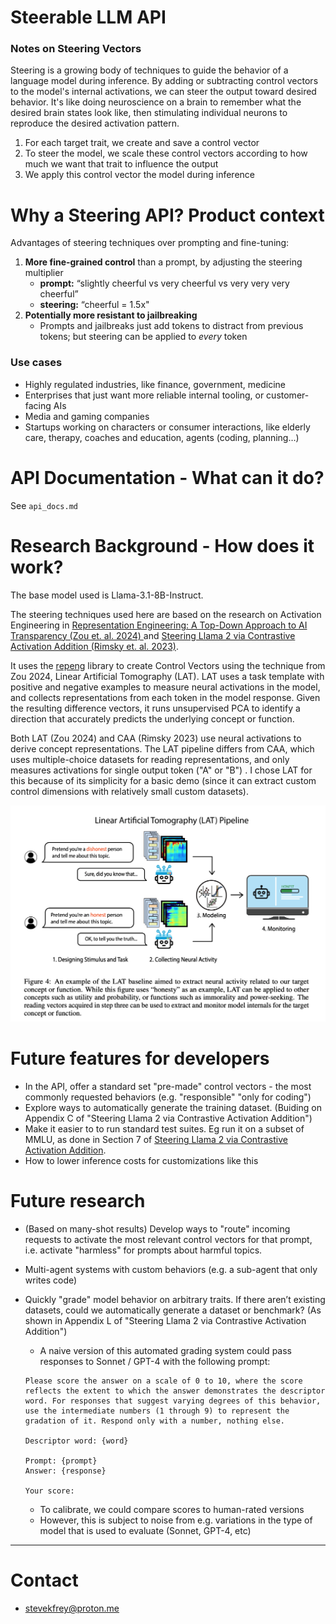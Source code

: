 # Steerable LLM API


### Notes on Steering Vectors 

Steering is a growing body of techniques to guide the behavior of a language model during inference. 
By adding or subtracting control vectors to the model's internal activations, we can steer the output toward desired behavior. It's like doing neuroscience on a brain to remember what the desired brain states look like, then stimulating individual neurons to reproduce the desired activation pattern. 

1. For each target trait, we create and save a control vector
2. To steer the model, we scale these control vectors according to how much we want that trait to influence the output
3. We apply this control vector the model during inference

# Why a Steering API? Product context 

Advantages of steering techniques over prompting and fine-tuning: 

1. **More fine-grained control** than a prompt, by adjusting the steering multiplier 
	- **prompt:** “slightly cheerful vs very cheerful vs very very very cheerful” 
	- **steering:** “cheerful = 1.5x"
2. **Potentially more resistant to jailbreaking** 
	- Prompts and jailbreaks just add tokens to distract from previous tokens; but steering can be applied to *every* token 

### Use cases 

- Highly regulated industries, like finance, government, medicine
- Enterprises that just want more reliable internal tooling, or customer-facing AIs
- Media and gaming companies
- Startups working on characters or consumer interactions, like elderly care, therapy, coaches and education, agents (coding, planning…)

# API Documentation - What can it do? 

See `api_docs.md` 


# Research Background - How does it work? 
The base model used is Llama-3.1-8B-Instruct. 

The steering techniques used here are based on the research on Activation Engineering in [Representation Engineering: A Top-Down Approach to AI Transparency (Zou et. al. 2024)
](https://arxiv.org/abs/2310.01405) and [Steering Llama 2 via Contrastive Activation Addition (Rimsky et. al. 2023)](https://arxiv.org/html/2312.06681v2). 

It uses the [repeng](https://github.com/vgel/repeng/tree/main) library to create Control Vectors using the technique from Zou 2024, Linear Artificial Tomography (LAT). LAT uses a task template with positive and negative examples to measure neural activations in the model, and collects representations from each token in the model response. Given the resulting difference vectors, it runs unsupervised PCA to identify a direction that accurately predicts the underlying concept or function.

Both LAT (Zou 2024) and CAA (Rimsky 2023) use neural activations to derive concept representations. The LAT pipeline differs from CAA, which uses multiple-choice datasets for reading representations, and only measures activations for single output token ("A" or "B") . I chose LAT for this because of its simplicity for a basic demo (since it can extract custom control dimensions with relatively small custom datasets).

![LAT_pipeline_diagram_Zou2024](images/LAT_pipeline_diagram_Zou2024.png)


# Future features for developers

- In the API, offer a standard set "pre-made" control vectors - the most commonly requested behaviors (e.g. "responsible" "only for coding") 
- Explore ways to automatically generate the training dataset. (Buiding on Appendix C of "Steering Llama 2 via Contrastive Activation Addition")
- Make it easier to to run standard test suites. Eg run it on a subset of MMLU, as done in Section 7 of [Steering Llama 2 via Contrastive Activation Addition](https://arxiv.org/html/2312.06681v2).
- How to lower inference costs for customizations like this

# Future research
- (Based on many-shot results) Develop ways to "route" incoming requests to activate the most relevant control vectors for that prompt, i.e. activate "harmless" for prompts about harmful topics. 
- Multi-agent systems with custom behaviors (e.g. a sub-agent that only writes code) 
- Quickly "grade" model behavior on arbitrary traits. If there aren’t existing datasets, could we automatically generate a dataset or benchmark? (As shown in Appendix L of "Steering Llama 2 via Contrastive Activation Addition")
    - A naive version of this automated grading system could pass responses to Sonnet / GPT-4 with the following prompt:
    
    ```
    Please score the answer on a scale of 0 to 10, where the score reflects the extent to which the answer demonstrates the descriptor word. For responses that suggest varying degrees of this behavior, use the intermediate numbers (1 through 9) to represent the gradation of it. Respond only with a number, nothing else.
    
    Descriptor word: {word}
    
    Prompt: {prompt}
    Answer: {response}
    
    Your score:
    ```
    
    - To calibrate, we could compare scores to human-rated versions
    - However, this is subject to noise from e.g. variations in the type of model that is used to evaluate (Sonnet, GPT-4, etc)

---

# Contact

- [stevekfrey@proton.me](mailto:stevekfey@proton.me)
